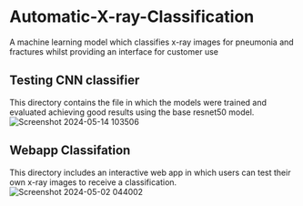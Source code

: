 # Automatic-X-ray-Classification
A machine learning model which classifies x-ray images for pneumonia and fractures whilst providing an interface for customer use

## Testing CNN classifier 
This directory contains the file in which the models were trained and evaluated achieving good results using the base resnet50 model.
![Screenshot 2024-05-14 103506](https://github.com/user-attachments/assets/1d942bc0-5876-4778-ae07-c41d5b38cece)

## Webapp Classifation
This directory includes an interactive web app in which users can test their own x-ray images to receive a classification.
![Screenshot 2024-05-02 044002](https://github.com/user-attachments/assets/25786109-f48b-4949-819e-208a9ab51701)
